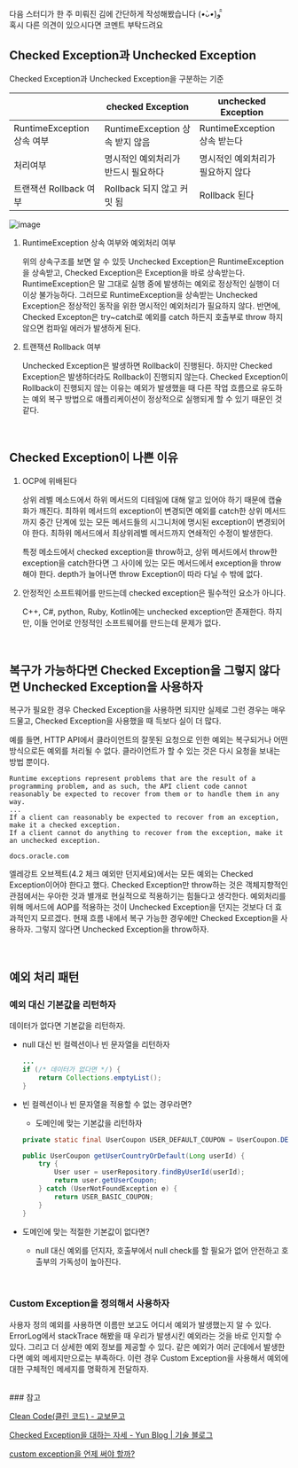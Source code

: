 다음 스터디가 한 주 미뤄진 김에 간단하게 작성해봤습니다 (*•̀ᴗ•́*)و ̑̑ <br>
혹시 다른 의견이 있으시다면 코멘트 부탁드려요



## Checked Exception과 Unchecked Exception


Checked Exception과 Unchecked Exception을 구분하는 기준


|  | checked Exception | unchecked Exception |
| --- | --- | --- |
| RuntimeException 상속 여부 | RuntimeException 상속 받지 않음 | RuntimeException 상속 받는다 |
| 처리여부 | 명시적인 예외처리가 반드시 필요하다 | 명시적인 예외처리가 필요하지 않다 |
| 트랜잭션 Rollback 여부 | Rollback 되지 않고 커밋 됨 | Rollback 된다 |

![image](https://user-images.githubusercontent.com/64389364/179403031-5f6c0fa3-c537-412a-962c-123181c0eda3.png)


1. RuntimeException 상속 여부와 예외처리 여부
    
    위의 상속구조를 보면 알 수 있듯 Unchecked Exception은 RuntimeException을 상속받고, Checked Exception은 Exception을 바로 상속받는다. RuntimeException은 말 그대로 실행 중에 발생하는 예외로 정상적인 실행이 더 이상 불가능하다. 그러므로 RuntimeException을 상속받는 Unchecked Exception은 정상적인 동작을 위한 명시적인 예외처리가 필요하지 않다. 반면에, Checked Excepton은 try~catch로 예외를 catch 하든지 호출부로 throw 하지 않으면 컴파일 에러가 발생하게 된다.
    
2. 트랜잭션 Rollback 여부
    
    Unchecked Exception은 발생하면 Rollback이 진행된다. 하지만 Checked Exception은 발생하더라도 Rollback이 진행되지 않는다. Checked Exception이 Rollback이 진행되지 않는 이유는 예외가 발생했을 때 다른 작업 흐름으로 유도하는 예외 복구 방법으로 애플리케이션이 정상적으로 실행되게 할 수 있기 때문인 것 같다.
    
<br>

## Checked Exception이 나쁜 이유



1. OCP에 위배된다
    
    상위 레벨 메소드에서 하위 메서드의 디테일에 대해 알고 있어야 하기 때문에 캡슐화가 깨진다. 최하위 메서드의 exception이 변경되면 예외를 catch한 상위 메서드까지 중간 단계에 있는 모든 메서드들의 시그니처에 명시된 exception이 변경되어야 한다. 최하위 메서드에서 최상위레벨 메서드까지 연쇄적인 수정이 발생한다.
    
    특정 메소드에서 checked exception을 throw하고, 상위 메서드에서 throw한 exception을 catch한다면 그 사이에 있는 모든 메서드에서 exception을 throw 해야 한다. depth가 늘어나면 throw Exception이 따라 다닐 수 밖에 없다.
    
2. 안정적인 소프트웨어를 만드는데 checked exception은 필수적인 요소가 아니다.
    
    C++, C#, python, Ruby, Kotlin에는 unchecked exception만 존재한다. 하지만, 이들 언어로 안정적인 소프트웨어를 만드는데 문제가 없다.
    
<br>

## 복구가 가능하다면 Checked Exception을 그렇지 않다면 Unchecked Exception을 사용하자



복구가 필요한 경우 Checked Exception을 사용하면 되지만 실제로 그런 경우는 매우 드물고, Checked Exception을 사용했을 때 득보다 실이 더 많다. 

예를 들면, HTTP API에서 클라이언트의 잘못된 요청으로 인한 예외는 복구되거나 어떤 방식으로든 예외를 처리될 수 없다. 클라이언트가 할 수 있는 것은 다시 요청을 보내는 방법 뿐이다. 

```
Runtime exceptions represent problems that are the result of a programming problem, and as such, the API client code cannot reasonably be expected to recover from them or to handle them in any way.
...
If a client can reasonably be expected to recover from an exception, make it a checked exception. 
If a client cannot do anything to recover from the exception, make it an unchecked exception.

docs.oracle.com
```

엘레강트 오브젝트(4.2 체크 예외만 던지세요)에서는 모든 예외는 Checked Exception이어야 한다고 했다. Checked Exception만 throw하는 것은 객체지향적인 관점에서는 우아한 것과 별개로 현실적으로 적용하기는 힘들다고 생각한다. 예외처리를 위해 메서드에 AOP를 적용하는 것이 Unchecked Exception을 던지는 것보다 더 효과적인지 모르겠다. 현재 흐름 내에서 복구 가능한 경우에만 Checked Exception을 사용하자. 그렇지 않다면 Unchecked Exception을 throw하자.

<br>

## 예외 처리 패턴

### 예외 대신 기본값을 리턴하자

데이터가 없다면 기본값을 리턴하자. 

- null 대신 빈 컬렉션이나 빈 문자열을 리턴하자
    
    ```java
    ...
    if (/* 데이터가 없다면 */) {
    	return Collections.emptyList();
    }
    ```
    
- 빈 컬렉션이나 빈 문자열을 적용할 수 없는 경우라면?
    - 도메인에 맞는 기본값을 리턴하자
    
    ```java
    private static final UserCoupon USER_DEFAULT_COUPON = UserCoupon.DEFAULT;
    
    public UserCoupon getUserCountryOrDefault(Long userId) {
    	try {
    		User user = userRepository.findByUserId(userId);
    		return user.getUserCoupon;
    	} catch (UserNotFoundException e) {
    		return USER_BASIC_COUPON;
    	}
    }
    ```
    
- 도메인에 맞는 적절한 기본값이 없다면?
    - null 대신 예외를 던지자, 호출부에서 null check를 할 필요가 없어 안전하고 호출부의 가독성이 높아진다.
 
<br>

### Custom Exception을 정의해서 사용하자


사용자 정의 예외를 사용하면 이름만 보고도 어디서 예외가 발생했는지 알 수 있다. ErrorLog에서 stackTrace 해봤을 때 우리가 발생시킨 예외라는 것을 바로 인지할 수 있다. 그리고 더 상세한 예외 정보를 제공할 수 있다. 같은 예외가 여러 군데에서 발생한다면 예외 메세지만으로는 부족하다. 이런 경우 Custom Exception을 사용해서 예외에 대한 구체적인 메세지를 명확하게 전달하자.

<br>
### 참고

[Clean Code(클린 코드) - 교보문고](http://www.kyobobook.co.kr/product/detailViewKor.laf?mallGb=KOR&ejkGb=KOR&barcode=9788966260959)

[Checked Exception을 대하는 자세 - Yun Blog | 기술 블로그](https://cheese10yun.github.io/checked-exception/)

[](https://www.baeldung.com/java-checked-unchecked-exceptions)

[custom exception을 언제 써야 할까?](https://tecoble.techcourse.co.kr/post/2020-08-17-custom-exception/)
